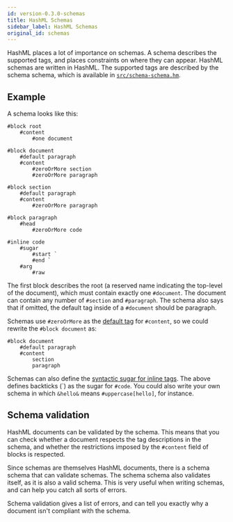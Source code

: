 ```yaml
---
id: version-0.3.0-schemas
title: HashML Schemas
sidebar_label: HashML Schemas
original_id: schemas
---
```


HashML places a lot of importance on schemas. A schema describes the supported tags, and places constraints on where they can appear. HashML schemas are written in HashML. The supported tags are described by the schema schema, which is available in [`src/schema-schema.hm`](../src/schema-schema.hm).

## Example
A schema looks like this:

```
#block root
	#content 
		#one document 

#block document
	#default paragraph
	#content
		#zeroOrMore section
		#zeroOrMore paragraph

#block section
	#default paragraph
	#content
		#zeroOrMore paragraph

#block paragraph
	#head
		#zeroOrMore code

#inline code
	#sugar
		#start `
		#end `
	#arg
		#raw
```

The first block describes the root (a reserved name indicating the top-level of the document), which must contain exactly one `#document`. The document can contain any number of `#section` and `#paragraph`. The schema also says that if omitted, the default tag inside of a `#document` should be paragraph.

Schemas use `#zeroOrMore` as the [default tag](./what-is-hashml.md#default-tags) for `#content`, so we could rewrite the `#block document` as:

```
#block document
	#default paragraph
	#content
		section
		paragraph
```

Schemas can also define the [syntactic sugar for inline tags](./what-is-hashml.md#inline-tags). The above defines backticks (\`) as the sugar for `#code`. You could also write your own schema in which `&hello&` means `#uppercase[hello]`, for instance.

## Schema validation
HashML documents can be validated by the schema. This means that you can check whether a document respects the tag descriptions in the schema, and whether the restrictions imposed by the `#content` field of blocks is respected.

Since schemas are themselves HashML documents, there is a schema schema that can validate schemas. The schema schema also validates itself, as it is also a valid schema. This is very useful when writing schemas, and can help you catch all sorts of errors.

Schema validation gives a list of errors, and can tell you exactly why a document isn't compliant with the schema.
